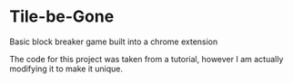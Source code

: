 # Tile-be-Gone

Basic block breaker game built into a chrome extension

The code for this project was taken from a tutorial, however I am actually modifying it to make it unique.
